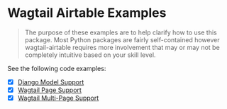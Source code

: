 # Wagtail Airtable Examples

> The purpose of these examples are to help clarify how to use this package. Most Python packages are fairly self-contained however wagtail-airtable requires more involvement that may or may not be completely intuitive based on your skill level.

See the following code examples:
- [x] [Django Model Support](model_example.py)
- [x] [Wagtail Page Support](page_example.py)
- [x] [Wagtail Multi-Page Support](multi_page_example.py)

